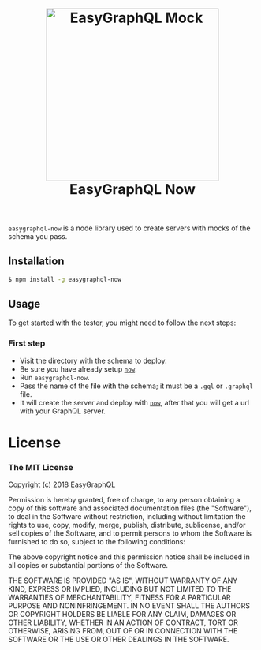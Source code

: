 <h1 align="center">
  <img src="https://cdn.rawgit.com/EasyGraphQL/easygraphql-mock/baab331c/EasyGraphQL.png" alt="EasyGraphQL Mock " width="350">
  <br>
  EasyGraphQL Now 
  <br>
  <br>
</h1>

`easygraphql-now` is a node library used to create servers with mocks of the schema you pass. 

## Installation
```bash
$ npm install -g easygraphql-now
```

## Usage
To get started with the tester, you might need to follow the next steps:

### First step
+ Visit the directory with the schema to deploy.
+ Be sure you have already setup [`now`](https://zeit.co/now).
+ Run `easygraphql-now`.
+ Pass the name of the file with the schema; it must be a `.gql` or `.graphql` file.
+ It will create the server and deploy with [`now`](https://zeit.co/now), after that you will get a url with your GraphQL server.

# License
### The MIT License

Copyright (c) 2018 EasyGraphQL

Permission is hereby granted, free of charge, to any person obtaining a copy
of this software and associated documentation files (the "Software"), to deal
in the Software without restriction, including without limitation the rights
to use, copy, modify, merge, publish, distribute, sublicense, and/or sell
copies of the Software, and to permit persons to whom the Software is
furnished to do so, subject to the following conditions:

The above copyright notice and this permission notice shall be included in
all copies or substantial portions of the Software.

THE SOFTWARE IS PROVIDED "AS IS", WITHOUT WARRANTY OF ANY KIND, EXPRESS OR
IMPLIED, INCLUDING BUT NOT LIMITED TO THE WARRANTIES OF MERCHANTABILITY,
FITNESS FOR A PARTICULAR PURPOSE AND NONINFRINGEMENT. IN NO EVENT SHALL THE
AUTHORS OR COPYRIGHT HOLDERS BE LIABLE FOR ANY CLAIM, DAMAGES OR OTHER
LIABILITY, WHETHER IN AN ACTION OF CONTRACT, TORT OR OTHERWISE, ARISING FROM,
OUT OF OR IN CONNECTION WITH THE SOFTWARE OR THE USE OR OTHER DEALINGS IN
THE SOFTWARE.